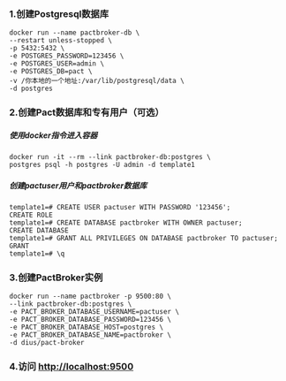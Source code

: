 ### 1.创建Postgresql数据库
```
docker run --name pactbroker-db \
--restart unless-stopped \
-p 5432:5432 \
-e POSTGRES_PASSWORD=123456 \
-e POSTGRES_USER=admin \
-e POSTGRES_DB=pact \
-v /你本地的一个地址:/var/lib/postgresql/data \
-d postgres
```

### 2.创建Pact数据库和专有用户（可选）
##### 使用docker指令进入容器
```
docker run -it --rm --link pactbroker-db:postgres \
postgres psql -h postgres -U admin -d template1
```
##### 创建pactuser用户和pactbroker数据库
```
template1=# CREATE USER pactuser WITH PASSWORD '123456';
CREATE ROLE
template1=# CREATE DATABASE pactbroker WITH OWNER pactuser;
CREATE DATABASE
template1=# GRANT ALL PRIVILEGES ON DATABASE pactbroker TO pactuser;
GRANT
template1=# \q
```

### 3.创建PactBroker实例
```
docker run --name pactbroker -p 9500:80 \
--link pactbroker-db:postgres \
-e PACT_BROKER_DATABASE_USERNAME=pactuser \
-e PACT_BROKER_DATABASE_PASSWORD=123456 \
-e PACT_BROKER_DATABASE_HOST=postgres \
-e PACT_BROKER_DATABASE_NAME=pactbroker \ 
-d dius/pact-broker
```

### 4.访问 [http://localhost:9500](http://localhost:9500)


